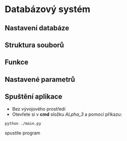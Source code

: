 # Databázový systém

## Nastavení databáze 

## Struktura souborů

## Funkce

## Nastavené parametrů

## Spuštění aplikace
- Bez vývojového prostředí
- Otevřete si v **cmd** složku *ALpha_3* a pomocí příkazu:
```commandline
python ./main.py
```
spustíte program